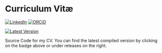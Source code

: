 # Curriculum Vitæ

[![LinkedIn](https://img.shields.io/badge/LinkedIn-0077B5?style=for-the-badge&logo=linkedin&logoColor=white)](https://www.linkedin.com/in/daniel-schmitz-ab0089219/)
[![ORCiD](https://img.shields.io/badge/orcid-A6CE39?style=for-the-badge&logo=orcid&logoColor=white)](https://orcid.org/0000-0003-4480-891X)

[![Latest Version](https://img.shields.io/github/v/release/Schmytzi/cv?label=Latest%20Version&style=for-the-badge)](https://github.com/Schmytzi/cv/releases/latest/download/cv.pdf)

Source Code for my CV. You can find the latest compiled version by clicking on the badge above or under releases on the right.
